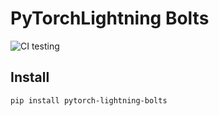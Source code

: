 # PyTorchLightning Bolts


![CI testing](https://github.com/PyTorchLightning/pytorch-lightning-bolts/workflows/CI%20testing/badge.svg?branch=master)





## Install
```pip install pytorch-lightning-bolts```
